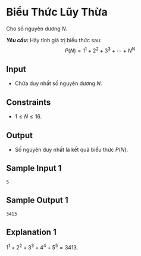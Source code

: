 # Biểu Thức Lũy Thừa

Cho số nguyên dương $N$. 

***Yêu cầu:*** Hãy tính giá trị biểu thức sau:
$$P(N) = 1^1 + 2 ^2 + 3^3 + \cdots + N^N$$

## Input

- Chứa duy nhất số nguyên dương $N$.

## Constraints

- $1 \le N \le 16$.

## Output

- Số nguyên duy nhất là kết quả biểu thức $P(N)$.

## Sample Input 1

```
5
```

## Sample Output 1

```
3413
```

## Explanation 1

$1^1 + 2^2 + 3^3 + 4^4 + 5^5 = 3413$.

